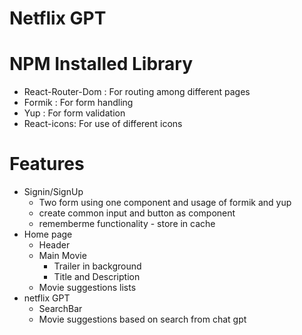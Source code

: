 # Netflix GPT

# NPM Installed Library 
- React-Router-Dom : For routing among different pages
- Formik : For form handling
- Yup : For form validation
- React-icons: For use of different icons

# Features 
- Signin/SignUp
    - Two form using one component and usage of formik and yup
    - create common input and button as component
    - rememberme functionality - store in cache  
- Home page
    - Header
    - Main Movie
        - Trailer in background
        - Title and Description
    - Movie suggestions lists    
- netflix GPT
    - SearchBar
    - Movie suggestions based on search from chat gpt